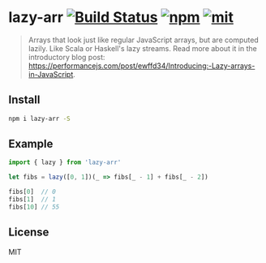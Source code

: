 # lazy-arr [![Build Status][build]](https://circleci.com/gh/bcherny/lazy-arr) [![npm]](https://www.npmjs.com/package/lazy-arr) [![mit]](https://opensource.org/licenses/MIT)

[build]: https://img.shields.io/circleci/project/bcherny/lazy-arr.svg?branch=master&style=flat-square
[npm]: https://img.shields.io/npm/v/lazy-arr.svg?style=flat-square
[mit]: https://img.shields.io/npm/l/lazy-arr.svg?style=flat-square

> Arrays that look just like regular JavaScript arrays, but are computed lazily. Like Scala or Haskell's lazy streams. Read more about it in the introductory blog post: https://performancejs.com/post/ewffd34/Introducing:-Lazy-arrays-in-JavaScript.

## Install

```sh
npm i lazy-arr -S
```

## Example

```js
import { lazy } from 'lazy-arr'

let fibs = lazy([0, 1])(_ => fibs[_ - 1] + fibs[_ - 2])

fibs[0]  // 0
fibs[1]  // 1
fibs[10] // 55
```

## License

MIT
